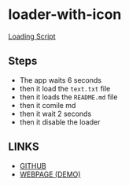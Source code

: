 # loader-with-icon
[Loading Script](https://freesoftwaredevlopment.github.io/loader-with-icon/load.js)
## Steps
- The app waits 6 seconds
- then it load the `text.txt` file
- then it loads the `README.md` file
- then it comile md
- then it wait 2 seconds
- then it disable the loader

## LINKS

- [GITHUB](https://github.com/FreeSoftwareDevlopment/loader-with-icon)
- [WEBPAGE (DEMO)](https://freesoftwaredevlopment.github.io/loader-with-icon/)
